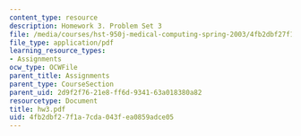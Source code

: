 ```yaml
---
content_type: resource
description: Homework 3. Problem Set 3
file: /media/courses/hst-950j-medical-computing-spring-2003/4fb2dbf27f1a7cda043fea0859adce05_hw3.pdf
file_type: application/pdf
learning_resource_types:
- Assignments
ocw_type: OCWFile
parent_title: Assignments
parent_type: CourseSection
parent_uid: 2d9f2f76-21e8-ff6d-9341-63a018380a82
resourcetype: Document
title: hw3.pdf
uid: 4fb2dbf2-7f1a-7cda-043f-ea0859adce05
---
```

